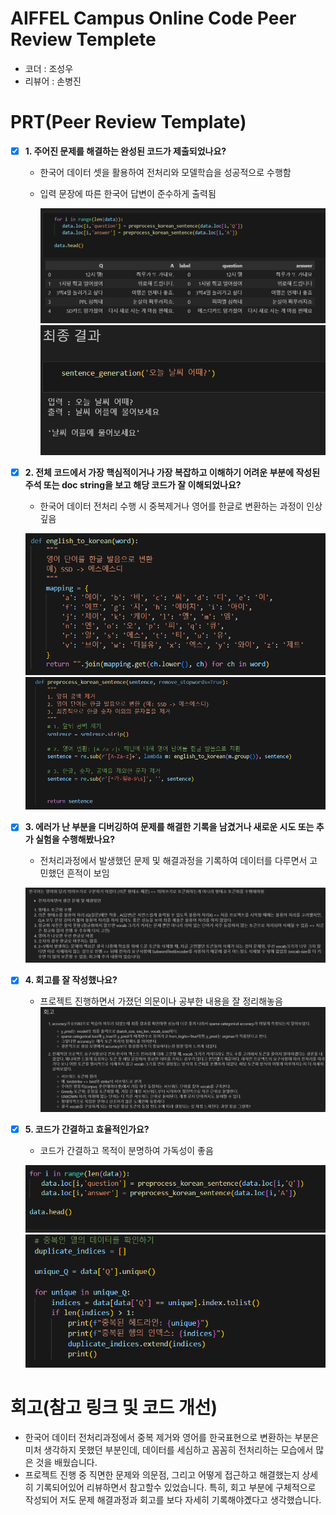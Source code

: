 # AIFFEL Campus Online Code Peer Review Templete
- 코더 : 조성우
- 리뷰어 : 손병진


# PRT(Peer Review Template)
- [x]  **1. 주어진 문제를 해결하는 완성된 코드가 제출되었나요?**
    - 한국어 데이터 셋을 활용하여 전처리와 모델학습을 성공적으로 수행함
    - 입력 문장에 따른 한국어 답변이 준수하게 출력됨

        ![alt text](screenshot\image_0.png)
        ![alt text](screenshot\image_1.png)
    
- [x]  **2. 전체 코드에서 가장 핵심적이거나 가장 복잡하고 이해하기 어려운 부분에 작성된 주석 또는 doc string을 보고 해당 코드가 잘 이해되었나요?**
    - 한국어 데이터 전처리 수행 시 중복제거나 영어를 한글로 변환하는 과정이 인상깊음

    ![alt text](screenshot\image_2_0.png)
    ![alt text](screenshot\image_2_1.png)
        
- [x]  **3. 에러가 난 부분을 디버깅하여 문제를 해결한 기록을 남겼거나 새로운 시도 또는 추가 실험을 수행해봤나요?**
    - 전처리과정에서 발생했던 문제 및 해결과정을 기록하여 데이터를 다루면서 고민했던 흔적이 보임
    
    ![alt text](screenshot\image_3.png)
        
- [x]  **4. 회고를 잘 작성했나요?**
    - 프로젝트 진행하면서 가졌던 의문이나 공부한 내용을 잘 정리해놓음
    ![alt text](screenshot\image_4.png)
        
- [x]  **5. 코드가 간결하고 효율적인가요?**
    - 코드가 간결하고 목적이 분명하여 가독성이 좋음

    ![alt text](screenshot\image_5.png)
    ![alt text](screenshot\image_6.png)


# 회고(참고 링크 및 코드 개선)
- 한국어 데이터 전처리과정에서 중복 제거와 영어를 한국표현으로 변환하는 부분은 미처 생각하지 못했던 부분인데, 데이터를 세심하고 꼼꼼히 전처리하는 모습에서 많은 것을 배웠습니다. 
- 프로젝트 진행 중 직면한 문제와 의문점, 그리고 어떻게 접근하고 해결했는지 상세히 기록되어있어 리뷰하면서 참고할수 있었습니다. 특히, 회고 부분에 구체적으로 작성되어 저도 문제 해결과정과 회고를 보다 자세히 기록해야곘다고 생각했습니다.    
